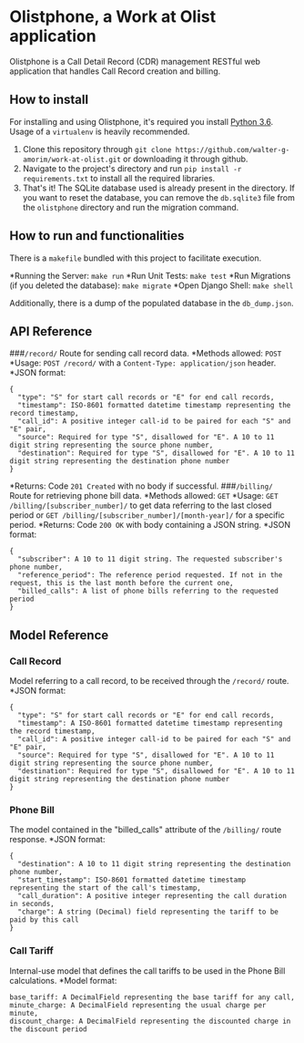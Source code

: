 # Olistphone, a Work at Olist application
Olistphone is a Call Detail Record (CDR) management RESTful web application
that handles Call Record creation and billing.

## How to install
For installing and using Olistphone, it's required you install [Python 3.6](https://www.python.org).
Usage of a `virtualenv` is heavily recommended.

1. Clone this repository through `git clone https://github.com/walter-g-amorim/work-at-olist.git`
or downloading it through github. 
2. Navigate to the project's directory and run `pip install -r requirements.txt` to install
all the required libraries.
3. That's it! The SQLite database used is already present in the directory. If you want to
reset the database, you can remove the `db.sqlite3` file from the `olistphone` directory
and run the migration command.

## How to run and functionalities
There is a `makefile` bundled with this project to facilitate execution.

*Running the Server: `make run`
*Run Unit Tests: `make test`
*Run Migrations (if you deleted the database): `make migrate`
*Open Django Shell: `make shell`

Additionally, there is a dump of the populated database in the `db_dump.json`.

## API Reference
###`/record/`
Route for sending call record data.
*Methods allowed: `POST`
*Usage: `POST /record/` with a `Content-Type: application/json` header.
*JSON format:
```
{
  "type": "S" for start call records or "E" for end call records,
  "timestamp": ISO-8601 formatted datetime timestamp representing the record timestamp,
  "call_id": A positive integer call-id to be paired for each "S" and "E" pair,
  "source": Required for type "S", disallowed for "E". A 10 to 11 digit string representing the source phone number,
  "destination": Required for type "S", disallowed for "E". A 10 to 11 digit string representing the destination phone number
}
```
*Returns: Code `201 Created` with no body if successful.
###`/billing/`
Route for retrieving phone bill data.
*Methods allowed: `GET`
*Usage: `GET /billing/[subscriber_number]/` to get data referring to the last closed period or `GET /billing/[subscriber_number]/[month-year]/` for a specific period.
*Returns: Code `200 OK` with body containing a JSON string.
*JSON format:
```
{
  "subscriber": A 10 to 11 digit string. The requested subscriber's phone number,
  "reference_period": The reference period requested. If not in the request, this is the last month before the current one,
  "billed_calls": A list of phone bills referring to the requested period
}
```
## Model Reference
### Call Record
Model referring to a call record, to be received through the `/record/` route.
*JSON format:
```
{
  "type": "S" for start call records or "E" for end call records,
  "timestamp": A ISO-8601 formatted datetime timestamp representing the record timestamp,
  "call_id": A positive integer call-id to be paired for each "S" and "E" pair,
  "source": Required for type "S", disallowed for "E". A 10 to 11 digit string representing the source phone number,
  "destination": Required for type "S", disallowed for "E". A 10 to 11 digit string representing the destination phone number
}
```
### Phone Bill
The model contained in the "billed_calls" attribute of the `/billing/` route response.
*JSON format:
```
{
  "destination": A 10 to 11 digit string representing the destination phone number,
  "start_timestamp": ISO-8601 formatted datetime timestamp representing the start of the call's timestamp,
  "call_duration": A positive integer representing the call duration in seconds,
  "charge": A string (Decimal) field representing the tariff to be paid by this call
}
```

### Call Tariff
Internal-use model that defines the call tariffs to be used in the Phone Bill calculations.
*Model format:
```
base_tariff: A DecimalField representing the base tariff for any call,
minute_charge: A DecimalField representing the usual charge per minute,
discount_charge: A DecimalField representing the discounted charge in the discount period
```
